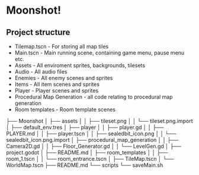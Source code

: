 # Moonshot!
## Project structure

* Tilemap.tscn - For storing all map tiles
* Main.tscn - Main running scene, containing game menu, pause menu etc.
* Assets - All enviroment sprites, backgrounds, tilesets
* Audio - All audio files
* Enemies - All enemy scenes and sprites
* Items - All item scenes and sprites
* Player - Player scenes and sprites
* Procedural Map Generation - all code relating to procedural map generation
* Room templates - Room template scenes 

├── Moonshot
│   ├── assets
│   │   ├── tileset.png
│   │   └── tileset.png.import
│   ├── default_env.tres
│   ├── player
│   │   ├── player.gd
│   │   ├── PLAYER.md
│   │   ├── player.tscn
│   │   ├── sealedbit_icon.png
│   │   └── sealedbit_icon.png.import
│   ├── procedural_map_generation
│   │   ├── Camera2D.gd
│   │   ├── Floor_Generator.gd
│   │   └── LevelGen.gd
│   ├── project.godot
│   ├── README.md
│   ├── room_templates
│   │   ├── room_1.tscn
│   │   └── room_entrance.tscn
│   ├── TileMap.tscn
│   └── WorldMap.tscn
├── README.md
└── scripts
    └── saveMain.sh
